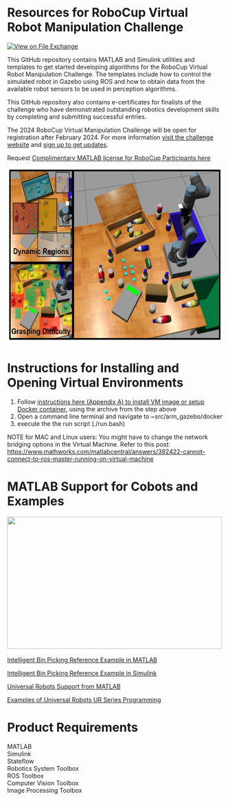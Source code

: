 # Resources for RoboCup Virtual Robot Manipulation Challenge
<!-- This is the "Title of the contribution" that was approved during the Community Contribution Review Process --> 

[![View <File Exchange Title> on File Exchange](https://www.mathworks.com/matlabcentral/images/matlab-file-exchange.svg)](https://www.mathworks.com/matlabcentral/fileexchange/####-file-exchange-title)  
<!-- Add this icon to the README if this repo also appears on File Exchange via the "Connect to GitHub" feature --> 

This GitHub repository contains MATLAB and Simulink utilities and templates to get started developing algorithms for the RoboCup Virtual Robot Manipulation Challenge. The templates include how to control the simulated robot in Gazebo using ROS and how to obtain data from the available robot sensors to be used in perception algorithms.

This GitHub repository also contains e-certificates for finalists of the challenge who have demonstrated outstanding robotics development skills by completing and submitting successful entries.

The 2024 RoboCup Virtual Manipulation Challenge will be open for registration after February 2024. For more information [visit the challenge website](https://arm.robocup.org/) and [sign up to get updates](https://docs.google.com/forms/d/e/1FAIpQLScA6JcHRV1qmh_-VWikgCfj62jg-GcQYgQsk6iYd8wBoeDpEg/viewform).


  

Request [Complimentary MATLAB license for RoboCup Participants here](https://www.mathworks.com/academia/student-competitions/robocup.html)

<img src="./Images/RoboCupChallengeIcon.jpg" width="700" height="408">


# Instructions for Installing and Opening Virtual Environments
1. Follow [instructions here (Appendix A) to install VM image or setup Docker container](https://drive.google.com/file/d/1w9tBy3DKmZBKEfOqOFUXcT8hcQig6sNS/view), using the archive from the step above
2. Open a command line terminal and navigate to ~src/arm_gazebo/docker
3. execute the the run script (./run.bash)

  
  NOTE for MAC and Linux users: You might have to change the network bridging options in the Virtual Machine. Refer to this post: https://www.mathworks.com/matlabcentral/answers/392422-cannot-connect-to-ros-master-running-on-virtual-machine
  
# MATLAB Support for Cobots and Examples

<img src="./Images/PickPVCFittingsDifferentShapesSemiStructuredUR5eExample_01.gif" width="500" height="308">


[Intelligent Bin Picking Reference Example in MATLAB](https://www.mathworks.com/help/supportpkg/urseries/ug/pick-standard-pvc-fittings-ur5e-example.html)

[Intelligent Bin Picking Reference Example in Simulink](https://www.mathworks.com/matlabcentral/fileexchange/128699-intelligent-bin-picking-with-simulink-for-ur5e-cobot)

[Universal Robots Support from MATLAB](https://www.mathworks.com/campaigns/products/universal-robots-cobots.html?s_tid=srchtitle_site_search_1_Universal%20Robots%20cobot)

[Examples of Universal Robots UR Series Programming](https://www.mathworks.com/help/supportpkg/urseries/examples.html?category=index&exampleproduct=all&newonly=)



# Product Requirements
MATLAB  
Simulink  
Stateflow  
Robotics System Toolbox  
ROS Toolbox  
Computer Vision Toolbox  
Image Processing Toolbox  

